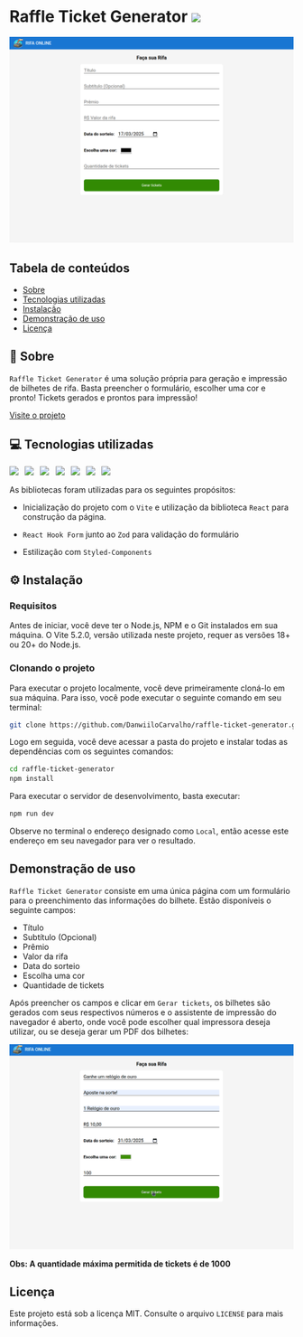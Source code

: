 <h1>Raffle Ticket Generator <img src="./public/favicon.ico" /></h1>

<img src="./public/raffle-ticket-generator.png" />

## Tabela de conteúdos
* [Sobre](#-sobre)
* [Tecnologias utilizadas](#-tecnologias-utilizadas)
* [Instalação](#️-instalação)
* [Demonstração de uso](#demonstração-de-uso)
* [Licença](#licença)

## 📌 Sobre

`Raffle Ticket Generator` é uma solução própria para geração e impressão de bilhetes de rifa. Basta preencher o formulário, escolher uma cor e pronto! Tickets gerados e prontos para impressão!

[Visite o projeto](https://danwiilocarvalho.github.io/raffle-ticket-generator/)

## 💻 Tecnologias utilizadas

<div style="display: flex; flex-wrap: wrap; justify-content: flex-start; gap: 0.7rem">

<img src="https://img.shields.io/badge/vite-%23646CFF.svg?style=for-the-badge&logo=vite&logoColor=white" />

<img src="https://img.shields.io/badge/typescript-D4FAFF?style=for-the-badge&logo=typescript" />

<img src="https://img.shields.io/badge/Javascript-000?style=for-the-badge&logo=javascript" />

<img src="https://img.shields.io/badge/React-005CFE?style=for-the-badge&logo=react" />

<img src="https://img.shields.io/badge/zod-%233068b7.svg?style=for-the-badge&logo=zod&logoColor=white" />

<img src="https://img.shields.io/badge/styled--components-DB7093?style=for-the-badge&logo=styled-components&logoColor=white" />

<img src="https://img.shields.io/badge/React%20Hook%20Form-%23EC5990.svg?style=for-the-badge&logo=reacthookform&logoColor=white" />

</div>
<br>
As bibliotecas foram utilizadas para os seguintes propósitos:

* Inicialização do projeto com o `Vite` e utilização da biblioteca `React` para construção da página.

* `React Hook Form` junto ao `Zod` para validação do formulário
* Estilização com `Styled-Components`

## ⚙️ Instalação

### Requisitos

Antes de iniciar, você deve ter o Node.js, NPM e o Git instalados em sua máquina. O Vite 5.2.0, versão utilizada neste projeto, requer as versões 18+ ou 20+ do Node.js.

### Clonando o projeto

Para executar o projeto localmente, você deve primeiramente cloná-lo em sua máquina. Para isso, você pode executar o seguinte comando em seu terminal:

```bash
git clone https://github.com/DanwiiloCarvalho/raffle-ticket-generator.git
```

Logo em seguida, você deve acessar a pasta do projeto e instalar todas as dependências com os seguintes comandos:

```bash
cd raffle-ticket-generator
npm install
```

Para executar o servidor de desenvolvimento, basta executar:

```bash
npm run dev
```

Observe no terminal o endereço designado como `Local`, então acesse este endereço em seu navegador para ver o resultado.

## Demonstração de uso

`Raffle Ticket Generator` consiste em uma única página com um formulário para o preenchimento das informações do bilhete. Estão disponíveis o seguinte campos:

* Título
* Subtítulo (Opcional)
* Prêmio
* Valor da rifa
* Data do sorteio
* Escolha uma cor
* Quantidade de tickets

Após preencher os campos e clicar em `Gerar tickets`, os bilhetes são gerados com seus respectivos números e o assistente de impressão do navegador é aberto, onde você pode escolher qual impressora deseja utilizar, ou se deseja gerar um PDF dos bilhetes:

<img src="./public/raffle-ticket-generator.gif" /><br>

<strong>Obs: A quantidade máxima permitida de tickets é de 1000 </strong>

## Licença
Este projeto está sob a licença MIT. Consulte o arquivo `LICENSE` para mais informações.